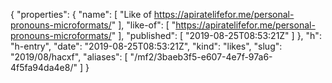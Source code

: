 {
  "properties": {
    "name": [
      "Like of https://apiratelifefor.me/personal-pronouns-microformats/"
    ],
    "like-of": [
      "https://apiratelifefor.me/personal-pronouns-microformats/"
    ],
    "published": [
      "2019-08-25T08:53:21Z"
    ]
  },
  "h": "h-entry",
  "date": "2019-08-25T08:53:21Z",
  "kind": "likes",
  "slug": "2019/08/hacxf",
  "aliases": [
    "/mf2/3baeb3f5-e607-4e7f-97a6-4f5fa94da4e8/"
  ]
}

